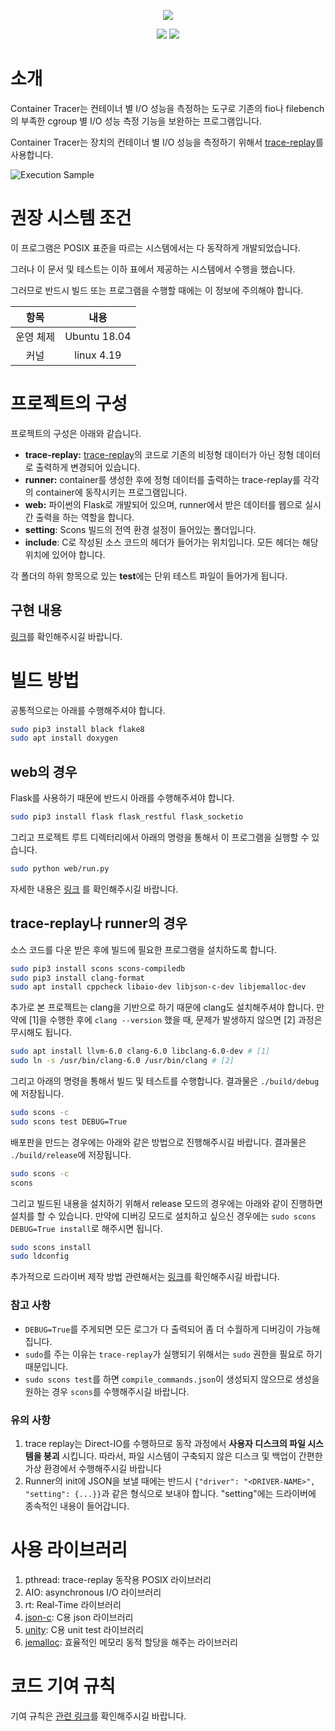 <p align="center"><img src="https://user-images.githubusercontent.com/16631264/90947085-177fac00-e46e-11ea-8ccc-3f14e214d39a.png"/></p>

<p align="center">
  <a href="https://www.codacy.com/gh/I-O-Benchmark-On-Container/ContainerTracer?utm_source=github.com&amp;utm_medium=referral&amp;utm_content=I-O-Benchmark-On-Container/ContainerTracer&amp;utm_campaign=Badge_Grade"><img src="https://app.codacy.com/project/badge/Grade/4994a1d576a54a9a9a7b2e0f0619e8f0"/></a>
  <a href="https://travis-ci.org/I-O-Benchmark-On-Container/ContainerTracer"><img src="https://travis-ci.org/I-O-Benchmark-On-Container/ContainerTracer.svg?branch=master"/></a>
</p>

# 소개

Container Tracer는 컨테이너 별 I/O 성능을 측정하는 도구로 기존의 fio나 filebench의
부족한 cgroup 별 I/O 성능 측정 기능을 보완하는 프로그램입니다.

Container Tracer는 장치의 컨테이너 별 I/O 성능을 측정하기 위해서 [trace-replay](https://github.com/yongseokoh/trace-replay)를
사용합니다.

![Execution Sample](https://user-images.githubusercontent.com/16631264/91653592-28b76100-eadd-11ea-9b66-5773bcfc5845.gif)

# 권장 시스템 조건

이 프로그램은 POSIX 표준을 따르는 시스템에서는 다 동작하게 개발되었습니다.

그러나 이 문서 및 테스트는 이하 표에서 제공하는 시스템에서 수행을 했습니다.

그러므로 반드시 빌드 또는 프로그램을 수행할 때에는 이 정보에 주의해야 합니다.

| 항목 | 내용 |
|:---------------:|:------------:|
| 운영 체제 | Ubuntu 18.04 |
| 커널 | linux 4.19   |

# 프로젝트의 구성

프로젝트의 구성은 아래와 같습니다.

- **trace-replay:** [trace-replay](https://github.com/yongseokoh/trace-replay)의 코드로
  기존의 비정형 데이터가 아닌 정형 데이터로 출력하게 변경되어 있습니다.
- **runner:** container를 생성한 후에 정형 데이터를 출력하는 trace-replay를 각각의 container에 동작시키는 프로그램입니다.
- **web:** 파이썬의 Flask로 개발되어 있으며, runner에서 받은 데이터를 웹으로 실시간 출력을 하는 역할을 합니다.
- **setting**: Scons 빌드의 전역 환경 설정이 들어있는 폴더입니다.
- **include**: C로 작성된 소스 코드의 헤더가 들어가는 위치입니다. 모든 헤더는 해당 위치에 있어야 합니다.

각 폴더의 하위 항목으로 있는 **test**에는 단위 테스트 파일이 들어가게 됩니다.

## 구현 내용

[링크](https://i-o-benchmark-on-container.github.io/ContainerTracerDoxygen/)를 확인해주시길
바랍니다.

# 빌드 방법

공통적으로는 아래를 수행해주셔야 합니다.

```bash
sudo pip3 install black flake8
sudo apt install doxygen
```

## web의 경우

Flask를 사용하기 때문에 반드시 아래를 수행해주셔야 합니다.

```bash
sudo pip3 install flask flask_restful flask_socketio
```

그리고 프로젝트 루트 디렉터리에서 아래의 명령을 통해서
이 프로그램을 실행할 수 있습니다.

```bash
sudo python web/run.py
```

자세한 내용은 [링크](https://github.com/I-O-Benchmark-On-Container/ContainerTracer/wiki/8.-How-to-run-the-%60web%60-program)
를 확인해주시길 바랍니다.

## trace-replay나 runner의 경우

소스 코드를 다운 받은 후에 빌드에 필요한 프로그램을 설치하도록 합니다.

```bash
sudo pip3 install scons scons-compiledb
sudo pip3 install clang-format
sudo apt install cppcheck libaio-dev libjson-c-dev libjemalloc-dev
```

추가로 본 프로젝트는 clang을 기반으로 하기 때문에 clang도 설치해주셔야 합니다.
만약에 \[1\]을 수행한 후에 `clang --version` 했을 때, 문제가 발생하지 않으면 \[2\] 과정은 무시해도 됩니다.

```bash
sudo apt install llvm-6.0 clang-6.0 libclang-6.0-dev # [1]
sudo ln -s /usr/bin/clang-6.0 /usr/bin/clang # [2]
```

그리고 아래의 명령을 통해서 빌드 및 테스트를 수행합니다. 결과물은 `./build/debug`에 저장됩니다.

```bash
sudo scons -c
sudo scons test DEBUG=True
```

배포판을 만드는 경우에는 아래와 같은 방법으로 진행해주시길 바랍니다. 결과물은 `./build/release`에 저장됩니다.

```bash
sudo scons -c
scons
```

그리고 빌드된 내용을 설치하기 위해서 release 모드의 경우에는 아래와 같이 진행하면 설치를 할 수 있습니다.
만약에 디버깅 모드로 설치하고 싶으신 경우에는 `sudo scons DEBUG=True install`로 해주시면 됩니다.

```bash
sudo scons install
sudo ldconfig
```

추가적으로 드라이버 제작 방법 관련해서는 [링크](https://github.com/I-O-Benchmark-On-Container/ContainerTracer/wiki/4.-How-to-add-the-driver-to-Runner)를
확인해주시길 바랍니다.

### 참고 사항

- `DEBUG=True`를 주게되면 모든 로그가 다 출력되어 좀 더 수월하게 디버깅이 가능해집니다.
- `sudo`를 주는 이유는 `trace-replay`가 실행되기 위해서는 `sudo` 권한을 필요로 하기 때문입니다.
- `sudo scons test`를 하면 `compile_commands.json`이 생성되지 않으므로 생성을 원하는
  경우 `scons`를 수행해주시길 바랍니다.

### 유의 사항

1. trace replay는 Direct-IO를 수행하므로 동작 과정에서 **사용자 디스크의 파일 시스템을 붕괴** 시킵니다.
   따라서, 파일 시스템이 구축되지 않은 디스크 및 백업이 간편한 가상 환경에서 수행해주시길 바랍니다
2. Runner의 init에 JSON을 보낼 때에는 반드시 `{"driver": "<DRIVER-NAME>", "setting": {...}}`과
   같은 형식으로 보내야 합니다. "setting"에는 드라이버에 종속적인 내용이 들어갑니다.

# 사용 라이브러리

1. pthread: trace-replay 동작용 POSIX 라이브러리
2. AIO: asynchronous I/O 라이브러리
3. rt: Real-Time 라이브러리
4. [json-c](https://github.com/json-c/json-c):  C용 json 라이브러리
5. [unity](https://github.com/ThrowTheSwitch/Unity): C용 unit test 라이브러리
6. [jemalloc](https://github.com/jemalloc/jemalloc): 효율적인 메모리 동적 할당을 해주는 라이브러리

# 코드 기여 규칙

기여 규칙은 [관련 링크](https://github.com/I-O-Benchmark-On-Container/ContainerTracer/blob/master/CONTRIBUTING.md)를 확인해주시길 바랍니다.

